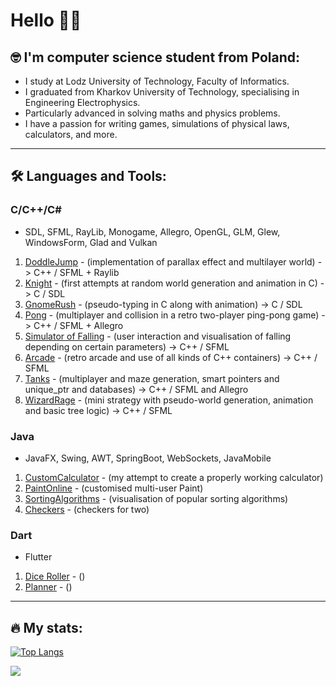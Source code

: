 # Hello 🧏‍♂️

## 🤓 I'm computer science student from Poland:
- I study at Lodz University of Technology, Faculty of Informatics.
- I graduated from Kharkov University of Technology, specialising in Engineering Electrophysics.
- Particularly advanced in solving maths and physics problems.
- I have a passion for writing games, simulations of physical laws, calculators, and more.
---
## 🛠 Languages and Tools:
### C/C++/C#
- SDL, SFML, RayLib, Monogame, Allegro, OpenGL, GLM, Glew, WindowsForm, Glad and Vulkan 
1) [DoddleJump](https://github.com/Andezion/DoddleJump) - (implementation of parallax effect and multilayer world) -> C++ / SFML + Raylib
2) [Knight](https://github.com/Andezion/Knight) - (first attempts at random world generation and animation in C) -> C / SDL
3) [GnomeRush](https://github.com/Andezion/GnomeRush) - (pseudo-typing in C along with animation) -> C / SDL
4) [Pong](https://github.com/Andezion/Pong) - (multiplayer and collision in a retro two-player ping-pong game) -> C++ / SFML + Allegro
5) [Simulator of Falling](https://github.com/Andezion/SimulatorOfFalling) - (user interaction and visualisation of falling depending on certain parameters) -> C++ / SFML
6) [Arcade](https://github.com/Andezion/Arcade) - (retro arcade and use of all kinds of C++ containers) -> C++ / SFML
7) [Tanks](https://github.com/Andezion/Tanks) - (multiplayer and maze generation, smart pointers and unique_ptr and databases) -> C++ / SFML and Allegro
8) [WizardRage](https://github.com/Andezion/WizardRage) - (mini strategy with pseudo-world generation, animation and basic tree logic) -> C++ / SFML

### Java
- JavaFX, Swing, AWT, SpringBoot, WebSockets, JavaMobile
1) [CustomCalculator](https://github.com/Andezion/CustomCalculator) - (my attempt to create a properly working calculator)
2) [PaintOnline](https://github.com/Andezion/PaintOnline) - (customised multi-user Paint)
3) [SortingAlgorithms](https://github.com/Andezion/SortingAlgorithms) - (visualisation of popular sorting algorithms)
4) [Checkers](https://github.com/Andezion/Checkers) - (checkers for two)

### Dart
- Flutter
1) [Dice Roller](https://github.com/Andezion/DiceRoller) - ()
2) [Planner](https://github.com/Andezion/DiceRoller) - ()

---
## 🔥 My stats:

[![Top Langs](https://github-readme-stats.vercel.app/api/top-langs/?username=Andezion)](https://github.com/anuraghazra/github-readme-stats)

![](https://leetcard.jacoblin.cool/Andezion?ext=activity)


  
